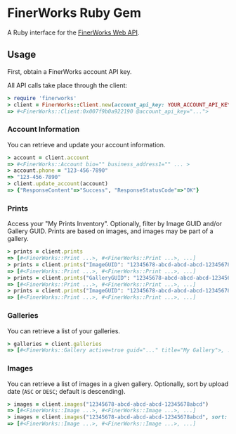 # FinerWorks Ruby Gem

A Ruby interface for the [FinerWorks Web API](http://api.finerworks.com/).

## Usage

First, obtain a FinerWorks account API key.

All API calls take place through the client:

```ruby
> require 'finerworks'
> client = FinerWorks::Client.new(account_api_key: YOUR_ACCOUNT_API_KEY)
=> #<FinerWorks::Client:0x007f9b0a922190 @account_api_key="...">
```

### Account Information

You can retrieve and update your account information.

```ruby
> account = client.account
=> #<FinerWorks::Account bio="" business_address1="" ... >
> account.phone = "123-456-7890"
=> "123-456-7890"
> client.update_account(account)
=> {"ResponseContent"=>"Success", "ResponseStatusCode"=>"OK"}
```

### Prints

Access your "My Prints Inventory". Optionally, filter by Image GUID and/or Gallery GUID. Prints are based on images, and images may be part of a gallery.

```ruby
> prints = client.prints
=> [#<FinerWorks::Print ...>, #<FinerWorks::Print ...>, ...]
> prints = client.prints("ImageGUID": "12345678-abcd-abcd-abcd-12345678abcd")
=> [#<FinerWorks::Print ...>, #<FinerWorks::Print ...>, ...]
> prints = client.prints("GalleryGUID": "12345678-abcd-abcd-abcd-12345678abcd")
=> [#<FinerWorks::Print ...>, #<FinerWorks::Print ...>, ...]
> prints = client.prints("ImageGUID": "12345678-abcd-abcd-abcd-12345678abcd", "GalleryGUID": "12345678-abcd-abcd-abcd-12345678abcd")
=> [#<FinerWorks::Print ...>, #<FinerWorks::Print ...>, ...]
```

### Galleries

You can retrieve a list of your galleries.

```ruby
> galleries = client.galleries
=> [#<FinerWorks::Gallery active=true guid="..." title="My Gallery">, ...]
```

### Images

You can retrieve a list of images in a given gallery. Optionally, sort by upload date (`ASC` or `DESC`; default is descending).

```ruby
> images = client.images("12345678-abcd-abcd-abcd-12345678abcd")
=> [#<FinerWorks::Image ...>, #<FinerWorks::Image ...>, ...]
> images = client.images("12345678-abcd-abcd-abcd-12345678abcd", sort: "ASC")
=> [#<FinerWorks::Image ...>, #<FinerWorks::Image ...>, ...]
```
